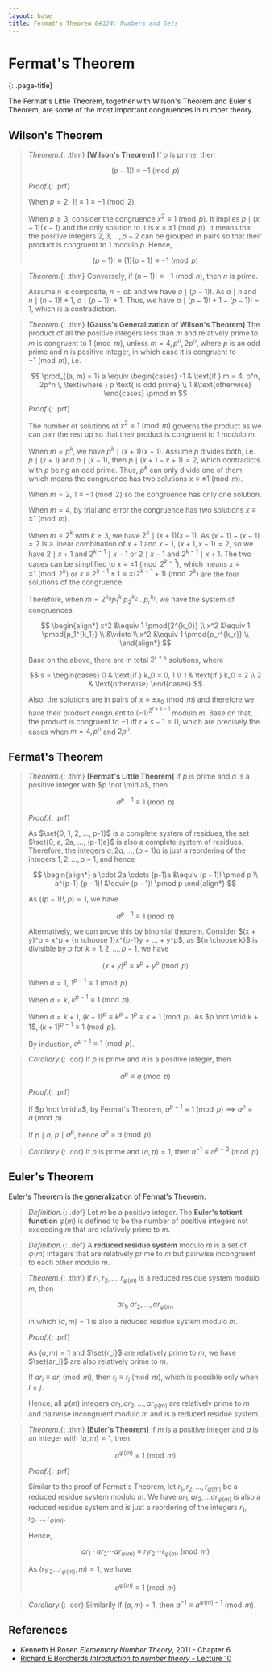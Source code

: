 ```yaml
---
layout: base
title: Fermat's Theorem &#124; Numbers and Sets
---
```


# Fermat's Theorem
{: .page-title}

The Fermat's Little Theorem, together with Wilson's Theorem and Euler's Theorem, are some of the most important congruences in number theory.

## Wilson's Theorem

> *Theorem.*{: .thm}
> **[Wilson's Theorem]**
> If $p$ is prime, then
>
> $$
  (p - 1)! \equiv -1 \pmod p
  $$
>
> *Proof.*{: .prf}
>
> When $p = 2$, $1! \equiv 1 \equiv -1 \pmod 2$.
>
> When $p \ge 3$, consider the congruence $x^2 \equiv 1 \pmod p$.
> It implies $p \mid (x + 1)(x - 1)$ and the only solution to it is $x \equiv \pm 1 \pmod p$.
> It means that the positive integers $2, 3, ..., p - 2$ can be grouped in pairs so that their product is congruent to $1$ modulo $p$.
> Hence,
>
> $$
  (p - 1)! \equiv (1)(p-1) \equiv -1 \pmod p
  $$

> *Theorem.*{: .thm}
> Conversely, if $(n - 1)! \equiv -1 \pmod n$, then $n$ is prime.
>
> Assume $n$ is composite, $n = ab$ and we have $a \mid (p - 1)!$.
> As $a \mid n$ and $n \mid (n-1)! + 1$, $a \mid (p-1)! + 1$.
> Thus, we have $a \mid (p-1)! + 1 - (p-1)! = 1$, which is a contradiction.

> *Theorem.*{: .thm}
> **[Gauss's Generalization of Wilson's Theorem]**
> The product of all the positive integers less than $m$ and relatively prime to $m$ is congruent to $1 \pmod m$,
> unless $m = 4, p^n, 2p^n$, where $p$ is an odd prime and $n$ is positive integer,
> in which case it is congruent to $-1 \pmod m$, i.e.
>
> $$
  \prod_{(a, m) = 1} a \equiv \begin{cases}
  -1 & \text{if } m = 4, p^n, 2p^n \, \text{where } p \text{ is odd prime} \\
  1  &\text{otherwise}
  \end{cases}
  \pmod m
  $$
>
> *Proof.*{: .prf}
>
> The number of solutions of $x^2 \equiv 1 \pmod m$ governs the product as we can pair the rest up so that their product is congruent to $1$ modulo $m$.
>
> When $m = p^k$, we have $p^k \mid (x + 1)(x - 1)$.
> Assume $p$ divides both, i.e. $p \mid (x+1)$ and $p \mid (x-1)$, then $p \mid (x+1-x+1) = 2$, which contradicts with $p$ being an odd prime.
> Thus, $p^k$ can only divide one of them which means the congruence has two solutions $x \equiv \pm 1 \pmod m$.
>
> When $m = 2$, $1 \equiv -1 \pmod 2$ so the congruence has only one solution.
>
> When $m = 4$, by trial and error the congruence has two solutions $x \equiv \pm 1 \pmod m$.
>
> When $m = 2^k$ with $k \ge 3$, we have $2^k \mid (x + 1)(x - 1)$.
> As $(x + 1) - (x - 1) = 2$ is a linear combination of $x + 1$ and $x - 1$, $(x+1, x-1) = 2$, so we have $2 \mid x + 1$ and $2^{k-1} \mid x - 1$ or $2 \mid x - 1$ and $2^{k-1} \mid x + 1$.
> The two cases can be simplified to $x \equiv \pm 1 \pmod{2^{k-1}}$, which means $x \equiv \pm 1 \pmod{2^k}$ or $x \equiv 2^{k-1} \pm 1 \equiv \pm (2^{k-1} + 1) \pmod{2^k}$ are the four solutions of the congruence.
>
> Therefore, when $m = 2^{k_0}p_1^{k_1}p_2^{k_2}...p_r^{k_r}$, we have the system of congruences
>
> $$
  \begin{align*}
  x^2 &\equiv 1 \pmod{2^{k_0}} \\
  x^2 &\equiv 1 \pmod{p_1^{k_1}} \\
  &\vdots \\
  x^2 &\equiv 1 \pmod{p_r^{k_r}} \\
  \end{align*}
  $$
>
> Base on the above, there are in total $2^{r + s}$ solutions, where
>
> $$
  s = \begin{cases}
  0 & \text{if } k_0 = 0, 1 \\
  1 & \text{if } k_0 = 2 \\
  2 & \text{otherwise}
  \end{cases}
  $$
>
> Also, the solutions are in pairs of $x \equiv \pm x_0 \pmod m$ and therefore we have their product congruent to $(-1)^{2^{r + s - 1}}$ modulo $m$.
> Base on that, the product is congruent to $-1$ iff $r + s - 1 = 0$, which are precisely the cases when $m = 4, p^n$ and $2p^n$.

## Fermat's Theorem

> *Theorem.*{: .thm}
> **[Fermat's Little Theorem]**
> If $p$ is prime and $a$ is a positive integer with $p \not \mid a$, then
>
> $$
  a^{p-1} \equiv 1 \pmod p
  $$
>
> *Proof.*{: .prf}
>
> As $\set{0, 1, 2, ..., p-1}$ is a complete system of residues, the set $\set{0, a, 2a, ..., (p-1)a}$ is also a complete system of residues.
> Therefore, the integers $a, 2a, ..., (p-1)a$ is just a reordering of the integers $1, 2, ..., p-1$, and hence
>
> $$
  \begin{align*}
  a \cdot 2a \cdots (p-1)a &\equiv (p - 1)! \pmod p \\
  a^{p-1} (p - 1)! &\equiv (p - 1)! \pmod p
  \end{align*}
  $$
>
> As $((p - 1)!, p) = 1$, we have
>
> $$
  a^{p-1} \equiv 1 \pmod p
  $$
>
> Alternatively, we can prove this by binomial theorem.
> Consider $(x + y)^p = x^p + {n \choose 1}x^{p-1}y + ... + y^p$, as ${n \choose k}$ is divisible by $p$ for $k = 1, 2, ..., p - 1$, we have
>
> $$
  (x + y)^p \equiv x^p + y^p \pmod p
  $$
>
> When $a = 1$, $1^{p - 1} \equiv 1 \pmod p$.
>
> When $a = k$, $k^{p - 1} \equiv 1 \pmod p$.
>
> When $a = k+1$, $(k + 1)^p \equiv k^p + 1^p \equiv k + 1 \pmod p$. As $p \not \mid k + 1$, $(k + 1)^{p-1} \equiv 1 \pmod p$.
>
> By induction, $a^{p - 1} \equiv 1 \pmod p$.

> *Corollary.*{: .cor}
> If $p$ is prime and $a$ is a positive integer, then
>
> $$
  a^p \equiv a \pmod p
  $$
>
> *Proof.*{: .prf}
>
> If $p \not \mid a$, by Fermat's Theorem, $a^{p - 1} \equiv 1 \pmod p \implies a^p \equiv a \pmod p$.
>
> If $p \mid a$, $p \mid a^p$, hence $a^p \equiv a \pmod p$.

> *Corollary.*{: .cor}
> If $p$ is prime and $(a, p) = 1$, then $a^{-1} \equiv a^{p-2} \pmod p$.

## Euler's Theorem

Euler's Theorem is the generalization of Fermat's Theorem.

> *Definition.*{: .def}
> Let $m$ be a positive integer. The **Euler's totient function** $\varphi(m)$ is defined to be the number of positive integers not exceeding $m$ that are relatively prime to $m$.

> *Definition.*{: .def}
> A **reduced residue system** modulo $m$ is a set of $\varphi(m)$ integers that are relatively prime to $m$ but pairwise incongruent to each other modulo $m$.

> *Theorem.*{: .thm}
> If $r_1, r_2, \ldots, r_{\varphi(m)}$ is a reduced residue system modulo $m$, then
>
> $$
  ar_1, ar_2, \ldots, ar_{\varphi(m)}
  $$
>
> in which $(a, m) = 1$ is also a reduced residue system modulo $m$.
>
> *Proof.*{: .prf}
>
> As $(a, m) = 1$ and $\set{r_i}$ are relatively prime to $m$, we have $\set{ar_i}$ are also relatively prime to $m$.
>
> If $ar_i \equiv ar_j \pmod m$, then $r_i \equiv r_j \pmod m$, which is possible only when $i = j$.
>
> Hence, all $\varphi(m)$ integers $ar_1, ar_2, ..., ar_{\varphi(m)}$ are relatively prime to $m$ and pairwise incongruent modulo $m$ and is a reduced residue system.

> *Theorem.*{: .thm}
> **[Euler's Theorem]**
> If $m$ is a positive integer and $a$ is an integer with $(a, m) = 1$, then
>
> $$
  a^{\varphi(m)} \equiv 1 \pmod m
  $$
>
> *Proof.*{: .prf}
>
> Similar to the proof of Fermat's Theorem, let $r_1, r_2, ..., r_{\varphi(m)}$ be a reduced residue system modulo $m$.
> We have $ar_1, ar_2, ... ar_{\varphi(m)}$ is also a reduced residue system and is just a reordering of the integers $r_1, r_2, ..., r_{\varphi(m)}$.
>
> Hence,
>
> $$
  ar_1 \cdot ar_2 \cdots ar_{\varphi(m)} \equiv r_1r_2 \cdots r_{\varphi(m)} \pmod m
  $$
>
> As $(r_1r_2...r_{\varphi(m)}, m) = 1$, we have
>
> $$
  a^{\varphi(m)} \equiv 1 \pmod m
  $$

> *Corollary.*{: .cor}
> Similarily if $(a, m) = 1$, then $a^{-1} \equiv a^{\varphi(m)-1} \pmod m$.

## References

* Kenneth H Rosen _Elementary Number Theory_, 2011 - Chapter 6
* [Richard E Borcherds _Introduction to number theory_ - Lecture 10](https://youtu.be/fgHEKAdErbU)
